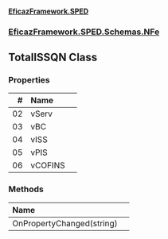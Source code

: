 #### [EficazFramework.SPED](EficazFrameworkSPED.md 'EficazFramework SPED')
### [EficazFramework.SPED.Schemas.NFe](EficazFramework.SPED.Schemas.NFe.md 'EficazFramework.SPED.Schemas.NFe')

## TotalISSQN Class
### Properties

| # | Name | |
| ---: | :--- | :--- |
| 02 | vServ |  |
| 03 | vBC |  |
| 04 | vISS |  |
| 05 | vPIS |  |
| 06 | vCOFINS |  |
### Methods

| Name | |
| :--- | :--- |
| OnPropertyChanged(string) |  |
